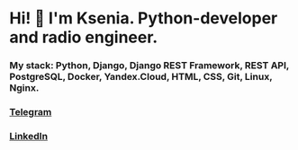 # Hi! 👋 I'm Ksenia. Python-developer and radio engineer.

### My stack: Python, Django, Django REST Framework, REST API, PostgreSQL, Docker, Yandex.Cloud, HTML, CSS, Git, Linux, Nginx.

### [Telegram](http://t-do.ru/seniacat)
### [LinkedIn](https://www.linkedin.com/in/ksenia-sidorovich-8ba55b233/)
